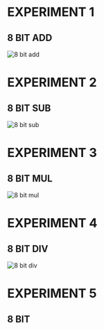 # EXPERIMENT 1
## 8 BIT ADD
![8 bit add](https://user-images.githubusercontent.com/113339287/214452411-0b060c87-0d8c-40d1-972c-d8ed7b8a2805.png)
# EXPERIMENT 2
## 8 BIT SUB
![8 bit sub](https://user-images.githubusercontent.com/113339287/214452541-65333318-15bc-42a0-9d30-0c5fbeb1d300.png)
# EXPERIMENT 3
## 8 BIT MUL
![8 bit mul](https://user-images.githubusercontent.com/113339287/214452601-178479d7-b803-42a0-972f-204e4e15b4b3.png)
# EXPERIMENT 4
## 8 BIT DIV
![8 bit div](https://user-images.githubusercontent.com/113339287/214452671-d1f8ec0c-1a10-4112-b2bb-e9a230274d62.png)
# EXPERIMENT 5
## 8 BIT 

